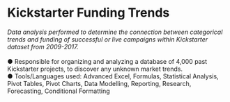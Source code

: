 # Kickstarter Funding Trends

*Data analysis performed to determine the connection between categorical trends and funding of successful or live campaigns within Kickstarter dataset from 2009-2017.*
<BR>
<BR>
●	Responsible for organizing and analyzing a database of 4,000 past Kickstarter projects, to discover any unknown market trends. <BR>
●	Tools/Languages used: Advanced Excel, Formulas, Statistical Analysis, Pivot Tables, Pivot Charts, Data Modelling, Reporting, Research, Forecasting, Conditional Formatting

